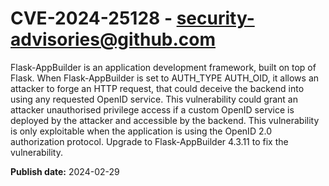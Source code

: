 # CVE-2024-25128 - security-advisories@github.com

Flask-AppBuilder is an application development framework, built on top of Flask. When Flask-AppBuilder is set to AUTH_TYPE AUTH_OID, it allows an attacker to forge an HTTP request, that could deceive the backend into using any requested OpenID service. This vulnerability could grant an attacker unauthorised privilege access if a custom OpenID service is deployed by the attacker and accessible by the backend. This vulnerability is only exploitable when the application is using the OpenID 2.0 authorization protocol. Upgrade to Flask-AppBuilder 4.3.11 to fix the vulnerability.

**Publish date:** 2024-02-29
